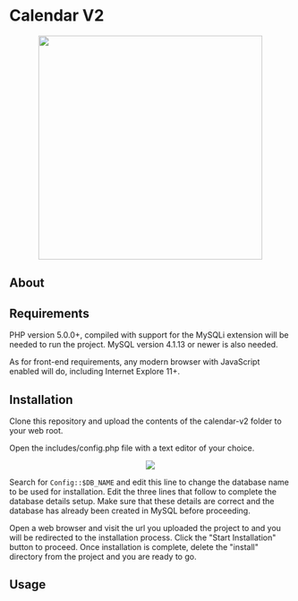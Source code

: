 # Calendar V2

<p align="center">
  <img src="../media/app_screenshot.png?raw=true" width="400" />
</p>

## About

## Requirements

PHP version 5.0.0+, compiled with support for the MySQLi extension will be
needed to run the project. MySQL version 4.1.13 or newer is also needed.

As for front-end requirements, any modern browser with JavaScript enabled
will do, including Internet Explore 11+.

## Installation

Clone this repository and upload the contents of the calendar-v2 folder to your
web root.

Open the includes/config.php file with a text editor of your choice.

<p align="center">
  <img src="../media/config_php_screenshot.png?raw=true" />
</p>

Search for `Config::$DB_NAME` and edit this line to change the database name to
be used for installation. Edit the three lines that follow to complete the
database details setup. Make sure that these details are correct and the
database has already been created in MySQL before proceeding.

Open a web browser and visit the url you uploaded the project to and you will
be redirected to the installation process. Click the "Start Installation" button
to proceed. Once installation is complete, delete the "install" directory from
the project and you are ready to go.

## Usage
